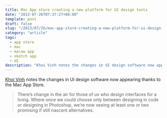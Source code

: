 ```yaml
---
title: Mac App store creating a new platform for UI design tools
date: "2013-07-26T07:37:27+00:00"
template: post
draft: false
slug: "/2013/07/26/mac-app-store-creating-a-new-platform-for-ui-design-tools/"
category: "article"
tags:
  - app store
  - mac
  - macaw app
  - sketch app
  - UI
description: "Khoi Vinh notes the changes in UI design software now appearing thanks to the Mac App Store."
---
```


<a href="http://www.subtraction.com/2013/07/24/macaw" title="Macaw" target="_blank">Khoi Vinh</a> notes the changes in UI design software now appearing thanks to the Mac App Store.

<blockquote>There’s change in the air for those of us who design interfaces for a living. Where once we could choose only between designing in code or designing in Photoshop, we’re now seeing at least one or two promising if still nascent alternatives.</blockquote>
